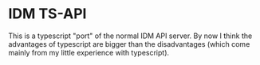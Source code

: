 # IDM TS-API

This is a typescript "port" of the normal IDM API server. By now I think the advantages of typescript are bigger than the disadvantages (which come mainly from my little experience with typescript).

